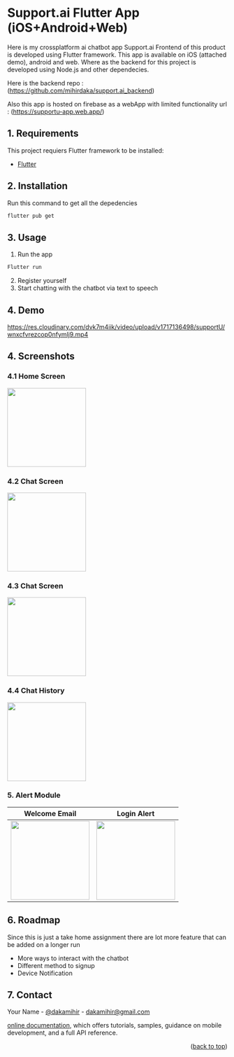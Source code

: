 # Support.ai Flutter App (iOS+Android+Web)

Here is my crossplatform ai chatbot app Support.ai Frontend of this product is developed using Flutter framework.
This app is available on iOS (attached demo), android and web.
Where as the backend for this project is developed using Node.js and other dependecies.

Here is the backend repo :(https://github.com/mihirdaka/support.ai_backend)

Also this app is hosted on firebase as a webApp with limited functionality 
url : (https://supportu-app.web.app/)

## 1. Requirements

This project requiers Flutter framework to be installed:

- [Flutter](https://flutter.dev)

<!-- ## Getting Started -->


## 2. Installation

Run this command to get all the depedencies 

```bash
flutter pub get
```

## 3. Usage

1.  Run the app
```bash
Flutter run 
```

2. Register yourself
3. Start chatting with the chatbot via text to speech



## 4. Demo


https://res.cloudinary.com/dvk7m4iik/video/upload/v1717136498/supportU/wnxcfvrezcop0nfymlj9.mp4

## 4. Screenshots

### 4.1 Home Screen

<img src='https://res.cloudinary.com/dvk7m4iik/image/upload/v1717136217/supportU/csxqurmjgf8qztfto8ek.png' width=180/>


### 4.2 Chat Screen

<img src='https://res.cloudinary.com/dvk7m4iik/image/upload/v1717136223/supportU/kadqroy5lswnnacqtiju.png' width=180/>


### 4.3 Chat Screen

<img src='https://res.cloudinary.com/dvk7m4iik/image/upload/v1717136222/supportU/ylzto9nxzlbuqgen4ofy.png' width=180/>


### 4.4 Chat History

<img src='https://res.cloudinary.com/dvk7m4iik/image/upload/v1717136221/supportU/ouhvpee1vxesikunr48w.png' width=180/>

### 5. Alert Module


Welcome Email             |  Login Alert
:-------------------------:|:-------------------------:
<img src='https://res.cloudinary.com/dvk7m4iik/image/upload/v1717139008/supportU/k69sqil3owvxuirwy0vz.jpg' width=180/>  |  <img src='https://res.cloudinary.com/dvk7m4iik/image/upload/v1717139039/supportU/gwrzkii2bkxnip5pqmfx.jpg' width=180/>




## 6. Roadmap

Since this is just a take home assignment there are lot more feature that can be added on a longer run

* More ways to interact with the chatbot 
* Different method to signup
* Device Notification





## 7. Contact

Your Name - [@dakamihir](https://twitter.com/dakamihir) - dakamihir@gmail.com





[online documentation](https://docs.flutter.dev/), which offers tutorials,
samples, guidance on mobile development, and a full API reference.

<p align="right">(<a href="#readme-top">back to top</a>)</p>
